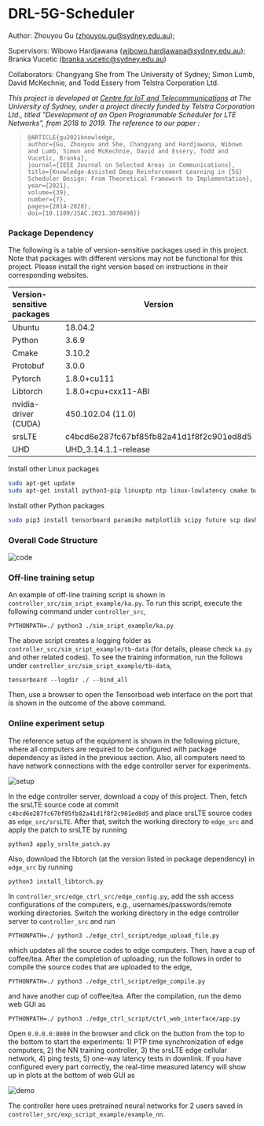 # DRL-5G-Scheduler

Author: Zhouyou Gu (zhouyou.gu@sydney.edu.au); 

Supervisors: Wibowo Hardjawana (wibowo.hardjawana@sydney.edu.au); Branka Vucetic (branka.vucetic@sydney.edu.au)

Collaborators: Changyang She from The University of Sydney; Simon Lumb, David McKechnie, and Todd Essery from Telstra Corporation Ltd.

*This project is developed at [Centre for IoT and Telecommunications](https://www.sydney.edu.au/engineering/our-research/internet-of-things/centre-for-iot-and-telecommunications.html) at The University of Sydney, under a project directly funded by Telstra Corporation Ltd., titled ”Development of an Open Programmable Scheduler for LTE Networks”, from 2018 to 2019. The reference to our paper :*

> ```
>@ARTICLE{gu2021knowledge,
>author={Gu, Zhouyou and She, Changyang and Hardjawana, Wibowo and Lumb, Simon and McKechnie, David and Essery, Todd and Vucetic, Branka},
>journal={IEEE Journal on Selected Areas in Communications}, 
>title={Knowledge-Assisted Deep Reinforcement Learning in {5G} Scheduler Design: From Theoretical Framework to Implementation}, 
>year={2021},
>volume={39},
>number={7},
>pages={2014-2028},
>doi={10.1109/JSAC.2021.3078498}}
> ```

### Package Dependency

The following is a table of version-sensitive packages used in this project. Note that packages with different versions may not be functional for this project. Please install the right version based on instructions in their corresponding websites.

| Version-sensitive packages | Version                                  |
| :------------------------- | ---------------------------------------- |
| Ubuntu                     | 18.04.2                                  |
| Python                     | 3.6.9                                    |
| Cmake                      | 3.10.2                                   |
| Protobuf                   | 3.0.0                                    |
| Pytorch                    | 1.8.0+cu111                              |
| Libtorch                   | 1.8.0+cpu+cxx11-ABI                      |
| nvidia-driver (CUDA)       | 450.102.04 (11.0)                        |
| srsLTE                     | c4bcd6e287fc67bf85fb82a41d1f8f2c901ed8d5 |
| UHD                        | UHD_3.14.1.1-release                     |

Install other Linux packages

```bash
sudo apt-get update
sudo apt-get install python3-pip linuxptp ntp linux-lowlatency cmake build-essential libfftw3-dev libmbedtls-dev libboost-program-options-dev libconfig++-dev libsctp-dev libpcsclite-dev python3-pandas iperf
```

Install other Python packages

```bash
sudo pip3 install tensorboard paramiko matplotlib scipy future scp dash
```

### Overall Code Structure

![code](./controller_src/edge_ctrl_script/ctrl_web_interface/assets/code.png)

### Off-line training setup

An example of off-line training script is shown in `controller_src/sim_sript_example/ka.py`.  To run this script, execute the following command under `controller_src`, 

```shell
PYTHONPATH=./ python3 ./sim_sript_example/ka.py
```

The above script creates a logging folder as `controller_src/sim_sript_example/tb-data` (for details, please check `ka.py` and other related codes). To see the training information, run the follows under `controller_src/sim_sript_example/tb-data`,

```shell
tensorboard --logdir ./ --bind_all
```

Then, use a browser to open the Tensorboad web interface on the port that is shown in the outcome of the above command.

### Online experiment setup

The reference setup of the equipment is shown in the following picture, where all computers are required to be configured with package dependency as listed in the previous section. Also, all computers need to have network connections with the edge controller server for experiments.

![setup](./controller_src/edge_ctrl_script/ctrl_web_interface/assets/ddrl.png)


In the edge controller server, download a copy of this project. Then, fetch the srsLTE source code at commit `c4bcd6e287fc67bf85fb82a41d1f8f2c901ed8d5`  and place srsLTE source codes as `edge_src/srsLTE`. After that, switch the working directory to `edge_src` and apply the patch to srsLTE by running

```shell
python3 apply_srslte_patch.py
```

Also, download the libtorch (at the version listed in package dependency) in `edge_src` by running

```shell
python3 install_libtorch.py
```

In `controller_src/edge_ctrl_src/edge_config.py`, add the ssh access configurations of the computers, e.g., usernames/passwords/remote working directories. Switch the working directory in the edge controller server to `controller_src` and run

```shell
PYTHONPATH=./ python3 ./edge_ctrl_script/edge_upload_file.py
```

which updates all the source codes to edge computers. Then, have a cup of coffee/tea. After the completion of uploading, run the follows in order to compile the source codes that are uploaded to the edge,

```shell
PYTHONPATH=./ python3 ./edge_ctrl_script/edge_compile.py
```

and have another cup of coffee/tea. After the compilation, run the demo web GUI as

```shell
PYTHONPATH=./ python3 ./edge_ctrl_script/ctrl_web_interface/app.py
```

Open `0.0.0.0:8080` in the browser and click on the button from the top to the bottom to start the experiments: 1) PTP time synchronization of edge computers, 2) the NN training controller, 3) the srsLTE edge cellular network, 4) ping tests, 5) one-way latency tests in downlink. If you have configured every part correctly, the real-time measured latency will show up in plots at the bottom of web GUI as


![demo](./controller_src/edge_ctrl_script/ctrl_web_interface/assets/demo.png)



The controller here uses pretrained neural networks for 2 users saved in `controller_src/exp_script_example/example_nn`.
